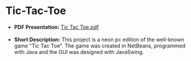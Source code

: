 # Tic-Tac-Toe
- **PDF Presentation:** [Tic Tac Toe.pdf](https://drive.google.com/file/d/1kMALYqhMI92c4mv7dYavA7wG9njj7VzZ/view) <br><br>
- **Short Description:** This project is a neon pc edition of the well-known game "Tic Tac Toe". The game was created in NetBeans, programmed with Java and the GUI was designed with JavaSwing.
